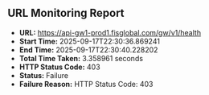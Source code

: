 ## URL Monitoring Report

- **URL:** https://api-gw1-prod1.fisglobal.com/gw/v1/health
- **Start Time:** 2025-09-17T22:30:36.869241
- **End Time:** 2025-09-17T22:30:40.228202
- **Total Time Taken:** 3.358961 seconds
- **HTTP Status Code:** 403
- **Status:** Failure
- **Failure Reason:** HTTP Status Code: 403
